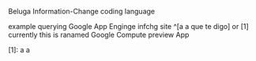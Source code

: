 
Beluga Information-Change coding language 

example querying Google App Enginge infchg site
^[a a que te digo] or [1]
currently this is ranamed Google Compute preview App



[1]: a a



